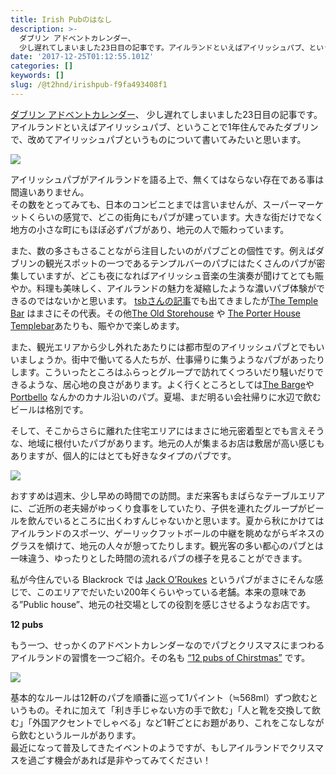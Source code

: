 ```yaml
---
title: Irish Pubのはなし
description: >-
  ダブリン アドベントカレンダー、
  少し遅れてしまいました23日目の記事です。アイルランドといえばアイリッシュパブ、ということで1年住んでみたダブリンで、改めてアイリッシュパブというものについて書いてみたいと思います。
date: '2017-12-25T01:12:55.101Z'
categories: []
keywords: []
slug: /@t2hnd/irishpub-f9fa493408f1
---
```


[ダブリン アドベントカレンダー](https://adventar.org/calendars/2589)、 少し遅れてしまいました23日目の記事です。アイルランドといえばアイリッシュパブ、ということで1年住んでみたダブリンで、改めてアイリッシュパブというものについて書いてみたいと思います。

![](https://cdn-images-1.medium.com/max/800/1*pSTQJF1OWvjY1DoS8b7S_w.jpeg)

アイリッシュパブがアイルランドを語る上で、無くてはならない存在である事は間違いありません。  
その数をとってみても、日本のコンビニとまでは言いませんが、スーパーマーケットくらいの感覚で、どこの街角にもパブが建っています。大きな街だけでなく地方の小さな町にもほぼ必ずパブがあり、地元の人で賑わっています。

また、数の多さもさることながら注目したいのがパブごとの個性です。例えばダブリンの観光スポットの一つであるテンプルバーのパブにはたくさんのパブが密集していますが、どこも夜になればアイリッシュ音楽の生演奏が聞けてとても賑やか。料理も美味しく、アイルランドの魅力を凝縮したような濃いパブ体験ができるのではないかと思います。 [tsbさんの記事](https://tsubo.org/2017/12/19/%E8%A6%B3%E5%85%89%E5%9C%B0%E3%81%AB%E3%81%A4%E3%81%84%E3%81%A6/)でも出てきましたが[The Temple Bar](https://www.thetemplebarpub.com/) はまさにその代表。その他[The Old Storehouse](https://theoldstorehouse.ie/) や [The Porter House Templebar](http://www.theporterhouse.ie/bars-dublin-temple.php)あたりも、賑やかで楽しめます。

また、観光エリアから少し外れたあたりには都市型のアイリッシュパブとでもいいましょうか。街中で働いてる人たちが、仕事帰りに集うようなパブがあったりします。こういったところはふらっとグループで訪れてくつろいだり騒いだりできるような、居心地の良さがあります。よく行くところとしては[The Barge](http://www.thebarge.ie/)や [Portbello](http://www.portobellohotel.ie/Bar/) なんかのカナル沿いのパブ。夏場、まだ明るい会社帰りに水辺で飲むビールは格別です。

そして、そこからさらに離れた住宅エリアにはまさに地元密着型とでも言えそうな、地域に根付いたパブがあります。地元の人が集まるお店は敷居が高い感じもありますが、個人的にはとても好きなタイプのパブです。

![](https://cdn-images-1.medium.com/max/800/1*deS9iX5BGKyDpLrUh0VKzQ.jpeg)

おすすめは週末、少し早めの時間での訪問。まだ来客もまばらなテーブルエリアに、ご近所の老夫婦がゆっくり食事をしていたり、子供を連れたグループがビールを飲んでいるところに出くわすんじゃないかと思います。夏から秋にかけてはアイルランドのスポーツ、ゲーリックフットボールの中継を眺めながらギネスのグラスを傾けて、地元の人々が憩ってたりします。観光客の多い都心のパブとは一味違う、ゆったりとした時間の流れるパブの様子を見ることができます。

私が今住んでいる Blackrock では [Jack O’Roukes](http://jackorourkes.com/01/) というパブがまさにそんな感じで、このエリアでだいたい200年くらいやっている老舗。本来の意味である”Public house”、地元の社交場としての役割を感じさせるようなお店です。

**12 pubs**

もう一つ、せっかくのアドベントカレンダーなのでパブとクリスマスにまつわるアイルランドの習慣を一つご紹介。その名も [“12 pubs of Chirstmas”](http://sosueme.ie/celeb-land/top-12-rules-12-pubs-christmas/) です。

![](https://cdn-images-1.medium.com/max/800/1*F_P9u9bSLE9EG0NCJAUEMw.jpeg)

基本的なルールは12軒のパブを順番に巡って1パイント（≒568ml）ずつ飲むというもの。それに加えて「利き手じゃない方の手で飲む」「人と靴を交換して飲む」「外国アクセントでしゃべる」など1軒ごとにお題があり、これをこなしながら飲むというルールがあります。  
最近になって普及してきたイベントのようですが、もしアイルランドでクリスマスを過ごす機会があれば是非やってみてください！